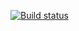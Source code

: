 [![Build status](https://ci.appveyor.com/api/projects/status/dgf57an28w506etj/branch/main?svg=true)](https://ci.appveyor.com/project/UMikhail/pageobject/branch/main)
